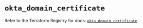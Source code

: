 # `okta_domain_certificate`

Refer to the Terraform Registry for docs: [`okta_domain_certificate`](https://registry.terraform.io/providers/okta/okta/4.12.0/docs/resources/domain_certificate).
